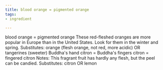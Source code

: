 ```yaml
---
title: blood orange = pigmented orange
tags:
- ingredient

---
```

blood orange = pigmented orange These red-fleshed oranges are more popular in Europe than in the United States. Look for them in the winter and spring. Substitutes: orange (flesh orange, not red, more acidic) OR tangerines (sweeter) Buddha's hand citron = Buddha's fingers citron = fingered citron Notes: This fragrant fruit has hardly any flesh, but the peel can be candied. Substitutes: citron OR lemon
